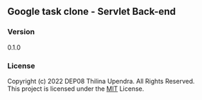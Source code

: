 ## Google task clone - Servlet Back-end

### Version
0.1.0

### License 
Copyright (c) 2022 DEP08 Thilina Upendra. All Rights Reserved. <br>
This project is licensed under the [MIT](LICENSE.txt) License.
